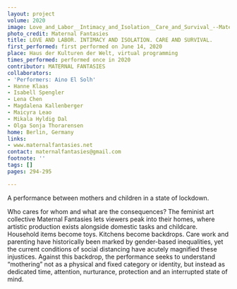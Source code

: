 ```yaml
---
layout: project
volume: 2020
image: Love_and_Labor__Intimacy_and_Isolation__Care_and_Survival_--Maternal_Fantasies.jpg
photo_credit: Maternal Fantasies
title: LOVE AND LABOR. INTIMACY AND ISOLATION. CARE AND SURVIVAL.
first_performed: first performed on June 14, 2020
place: Haus der Kulturen der Welt, virtual programming
times_performed: performed once in 2020
contributor: MATERNAL FANTASIES
collaborators:
- 'Performers: Aino El Solh'
- Hanne Klaas
- Isabell Spengler
- Lena Chen
- Magdalena Kallenberger
- Maicyra Leao
- Mikala Hyldig Dal
- Olga Sonja Thorarensen
home: Berlin, Germany
links:
- www.maternalfantasies.net
contact: maternalfantasies@gmail.com
footnote: ''
tags: []
pages: 294-295

---
```


A performance between mothers and children in a state of lockdown.

Who cares for whom and what are the consequences? The feminist art collective Maternal Fantasies lets viewers peak into their homes, where artistic production exists alongside domestic tasks and childcare. Household items become toys. Kitchens become backdrops. Care work and parenting have historically been marked by gender-based inequalities, yet the current conditions of social distancing have acutely magnified these  injustices.  Against this backdrop, the performance seeks to  understand “mothering” not as a physical and fixed category or identity, but instead as dedicated time, attention, nurturance, protection and an interrupted state of mind.

